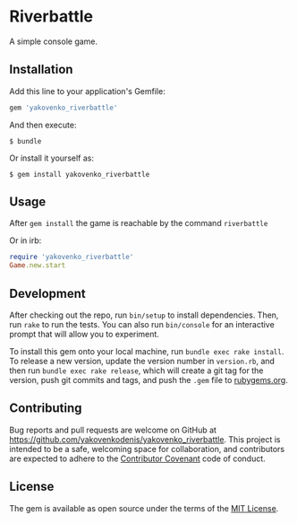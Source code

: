 # Riverbattle
A simple console game.


## Installation

Add this line to your application's Gemfile:

```ruby
gem 'yakovenko_riverbattle'
```

And then execute:

    $ bundle

Or install it yourself as:

    $ gem install yakovenko_riverbattle

## Usage

 After `gem install` the game is reachable by the command `riverbattle`

 Or in irb:

```ruby
require 'yakovenko_riverbattle'
Game.new.start
```

## Development

After checking out the repo, run `bin/setup` to install dependencies. Then, run `rake` to run the tests. You can also run `bin/console` for an interactive prompt that will allow you to experiment.

To install this gem onto your local machine, run `bundle exec rake install`. To release a new version, update the version number in `version.rb`, and then run `bundle exec rake release`, which will create a git tag for the version, push git commits and tags, and push the `.gem` file to [rubygems.org](https://rubygems.org).

## Contributing

Bug reports and pull requests are welcome on GitHub at https://github.com/yakovenkodenis/yakovenko_riverbattle. This project is intended to be a safe, welcoming space for collaboration, and contributors are expected to adhere to the [Contributor Covenant](contributor-covenant.org) code of conduct.


## License

The gem is available as open source under the terms of the [MIT License](http://opensource.org/licenses/MIT).
